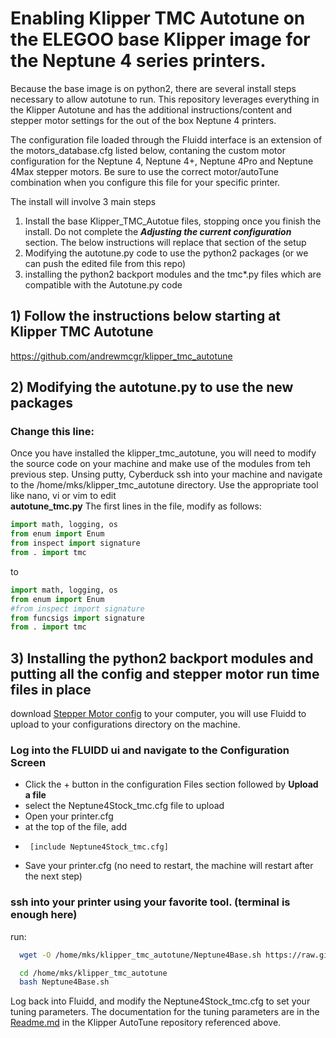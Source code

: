 # Enabling Klipper TMC Autotune on the ELEGOO base Klipper image for the Neptune 4 series printers.
Because the base image is on python2, there are several install steps necessary to allow autotune to run.   This repository leverages everything in the Klipper Autotune and has the additional instructions/content and stepper motor settings for the out of the box Neptune 4 printers.

The configuration file loaded through the Fluidd interface is an extension of the motors_database.cfg listed below, contaning the custom motor configuration for the Neptune 4, Neptune 4+, Neptune 4Pro and Neptune 4Max stepper motors. Be sure to use the correct motor/autoTune combination when you configure this file for your specific printer.

The install will involve 3 main steps
  1)  Install the base Klipper_TMC_Autotue files, stopping once you finish the install.   Do not complete the _**Adjusting the current configuration**_ section.  The below instructions will replace that section of the setup
  2)  Modifying the autotune.py code to use the python2 packages (or we can push the edited file from this repo)
  3)  installing the python2 backport modules and the tmc*.py files which are compatible with the Autotune.py code

## 1) Follow the instructions below starting at Klipper TMC Autotune
  https://github.com/andrewmcgr/klipper_tmc_autotune
    
## 2) Modifying the autotune.py to use the new packages
  ### Change this line:
Once you have installed the klipper_tmc_autotune, you will need to modify the source code on your machine and make use of the modules from teh previous step.   Unsing putty, Cyberduck ssh into your machine and navigate to the /home/mks/klipper_tmc_autotune directory.   Use the appropriate tool like nano, vi or vim to edit  
          **autotune_tmc.py**
The first lines in the file, modify as follows:
```python
import math, logging, os
from enum import Enum
from inspect import signature
from . import tmc
```
to
```python
import math, logging, os
from enum import Enum
#from inspect import signature
from funcsigs import signature
from . import tmc
```
## 3) Installing the python2 backport modules and putting all the config and stepper motor run time files in place
  download [Stepper Motor config](https://github.com/cwiegert/Klipper-Autotune-Neptune-Base/blob/main/Config%20files/Neptune4Stock_tmc.cfg) to your computer, you will use Fluidd to upload to your configurations directory on the machine.

 ### Log into the FLUIDD ui and navigate to the Configuration Screen
  -  Click the + button in the configuration Files section followed by **Upload a file**
  -  select the Neptune4Stock_tmc.cfg file to upload
  -  Open your printer.cfg
  -  at the top of the file, add
  -      [include Neptune4Stock_tmc.cfg]
  -  Save your printer.cfg (no need to restart, the machine will restart after the next step)
    

  ### ssh into your printer using your favorite tool.  (terminal is enough here)
  run: 
  ```bash
    wget -O /home/mks/klipper_tmc_autotune/Neptune4Base.sh https://raw.githubusercontent.com/cwiegert/Klipper-Autotune-Neptune-Base/main/shell%20scripts/Neptune4Base.sh

    cd /home/mks/klipper_tmc_autotune
    bash Neptune4Base.sh
  ```
     
Log back into Fluidd, and modify the Neptune4Stock_tmc.cfg to set your tuning parameters.   The documentation for the tuning parameters are in the [Readme.md](https://github.com/andrewmcgr/klipper_tmc_autotune/blob/main/README.md#autotune-configuration) in the Klipper AutoTune repository referenced above.

